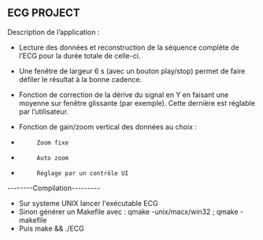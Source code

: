 ECG PROJECT
-----------

Description de l’application :

 - Lecture des données et reconstruction de la séquence complète de l’ECG pour la durée totale de celle-ci.

 - Une fenêtre de largeur 6 s (avec un bouton play/stop) permet de faire défiler le résultat à la bonne cadence.

 - Fonction de correction de la dérive du signal en Y en faisant une moyenne sur fenêtre glissante (par exemple). Cette dernière est réglable par l’utilisateur.

 - Fonction de gain/zoom vertical des données au choix :

 -          Zoom fixe

 -          Auto zoom

 -          Réglage par un contrôle UI

--------Compilation---------

- Sur systeme UNIX lancer l'exécutable ECG
- Sinon générer un Makefile avec : qmake -unix/macx/win32 ; qmake -makefile
- Puis make && ./ECG
